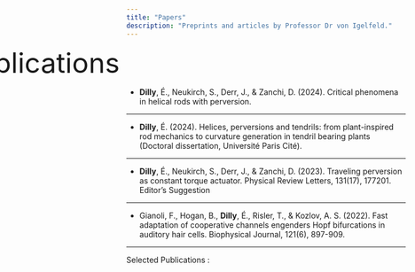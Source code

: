```yaml
---
title: "Papers"
description: "Preprints and articles by Professor Dr von Igelfeld."
---
```


<div style="position: relative; left: -300px; font-size: 50px;">
  Publications
</div>


- **Dilly**, É., Neukirch, S., Derr, J., & Zanchi, D. (2024). Critical phenomena in helical rods with perversion.
---

- **Dilly**, É. (2024). Helices, perversions and tendrils: from plant-inspired rod mechanics to curvature generation in tendril bearing plants (Doctoral dissertation, Université Paris Cité).
---

- **Dilly**, É., Neukirch, S., Derr, J., & Zanchi, D. (2023). Traveling perversion as constant torque actuator. Physical Review Letters, 131(17), 177201. Editor’s Suggestion
---

- Gianoli, F., Hogan, B., **Dilly**, É., Risler, T., & Kozlov, A. S. (2022). Fast adaptation of cooperative channels engenders Hopf bifurcations in auditory hair cells. Biophysical Journal, 121(6), 897-909.

---

Selected Publications : 
